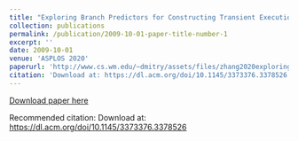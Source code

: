 ```yaml
---
title: "Exploring Branch Predictors for Constructing Transient Execution Trojans"
collection: publications
permalink: /publication/2009-10-01-paper-title-number-1
excerpt: ''
date: 2009-10-01
venue: 'ASPLOS 2020'
paperurl: 'http://www.cs.wm.edu/~dmitry/assets/files/zhang2020exploring.pdf'
citation: 'Download at: https://dl.acm.org/doi/10.1145/3373376.3378526'
---
```



[Download paper here](http://www.cs.wm.edu/~dmitry/assets/files/zhang2020exploring.pdf)

Recommended citation: Download at: https://dl.acm.org/doi/10.1145/3373376.3378526
